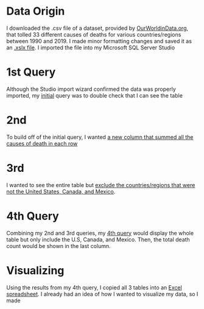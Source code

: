# Data Origin
I downloaded the .csv file of a dataset, provided by [OurWorldinData.org](https://ourworldindata.org/grapher/annual-number-of-deaths-by-cause?time=1990..2019), that tolled 33 different causes of deaths for various countries/regions between 1990 and 2019. I made minor formatting changes and saved it as an [.xslx file](https://github.com/AnthonySanchez2000/CustomProject/blob/main/WorldCauseofDeaths1990%20(SQL%20Import).xlsx). I imported the file into my Microsoft SQL Server Studio

# 1st Query
Although the Studio import wizard confirmed the data was properly imported, my [initial](https://github.com/AnthonySanchez2000/CustomProject/blob/main/QueryStep1SelectAll.sql) query was to double check that I can see the table

# 2nd
To build off of the initial query, I wanted [a new column that summed all the causes of death in each row](https://github.com/AnthonySanchez2000/CustomProject/blob/main/QueryStep2SelectAllDeathTotal.sql)

# 3rd
I wanted to see the entire table but [exclude the countries/regions that were not the United States, Canada, and Mexico](https://github.com/AnthonySanchez2000/CustomProject/blob/main/QueryStep3SelectUSCanadaMex.sql).

# 4th Query
Combining my 2nd and 3rd queries, my [4th query](https://github.com/AnthonySanchez2000/CustomProject/blob/main/QueryStep4SelectUSCanadaMexDeathTotal.sql) would display the whole table but only include the U.S, Canada, and Mexico. Then, the total death count would be shown in the last column.

# Visualizing
Using the results from my 4th query, I copied all 3 tables into an [Excel spreadsheet](https://github.com/AnthonySanchez2000/CustomProject/blob/main/CanMexUsaCauseofDeaths'90-'19%20(Tableau).xlsx). I already had an idea of how I wanted to visualize my data, so I made
